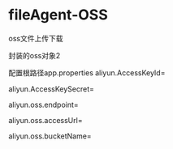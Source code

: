 # fileAgent-OSS
oss文件上传下载

封装的oss对象2

   <bean id="oSSMgrFactory" class="com.****.file.OSSMgrFactory" init-method="init" destroy-method="destroy"/>


配置根路径app.properties
aliyun.AccessKeyId=

aliyun.AccessKeySecret=

aliyun.oss.endpoint=

aliyun.oss.accessUrl=

aliyun.oss.bucketName=
